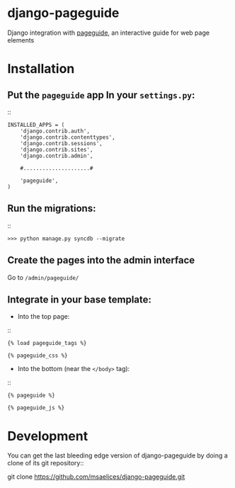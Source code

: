 django-pageguide
================

Django integration with [pageguide](https://github.com/tracelytics/pageguide), an interactive guide for web page elements

Installation
============

Put the `pageguide` app In your `settings.py`:
----------------------------------------------

::

    INSTALLED_APPS = (
        'django.contrib.auth',
        'django.contrib.contenttypes',
        'django.contrib.sessions',
        'django.contrib.sites',
        'django.contrib.admin',

        #.....................#

        'pageguide',
    )


Run the migrations:
-------------------

::

    >>> python manage.py syncdb --migrate


Create the pages into the admin interface
-----------------------------------------

Go to `/admin/pageguide/`


Integrate in your base template:
--------------------------------

* Into the top page:

::

    {% load pageguide_tags %}

    {% pageguide_css %}

* Into the bottom (near the `</body>` tag):

::

    {% pageguide %}

    {% pageguide_js %}


Development
===========

You can get the last bleeding edge version of django-pageguide by doing a clone
of its git repository::

  git clone https://github.com/msaelices/django-pageguide.git
